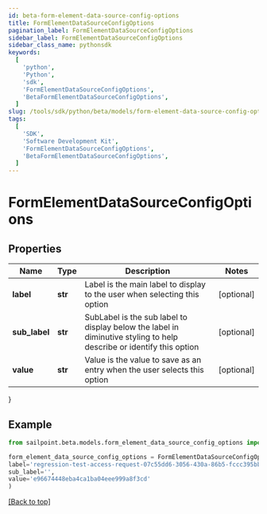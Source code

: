 ```yaml
---
id: beta-form-element-data-source-config-options
title: FormElementDataSourceConfigOptions
pagination_label: FormElementDataSourceConfigOptions
sidebar_label: FormElementDataSourceConfigOptions
sidebar_class_name: pythonsdk
keywords:
  [
    'python',
    'Python',
    'sdk',
    'FormElementDataSourceConfigOptions',
    'BetaFormElementDataSourceConfigOptions',
  ]
slug: /tools/sdk/python/beta/models/form-element-data-source-config-options
tags:
  [
    'SDK',
    'Software Development Kit',
    'FormElementDataSourceConfigOptions',
    'BetaFormElementDataSourceConfigOptions',
  ]
---
```


# FormElementDataSourceConfigOptions

## Properties

| Name | Type | Description | Notes |
| --- | --- | --- | --- |
| **label** | **str** | Label is the main label to display to the user when selecting this option | [optional] |
| **sub_label** | **str** | SubLabel is the sub label to display below the label in diminutive styling to help describe or identify this option | [optional] |
| **value** | **str** | Value is the value to save as an entry when the user selects this option | [optional] |

}

## Example

```python
from sailpoint.beta.models.form_element_data_source_config_options import FormElementDataSourceConfigOptions

form_element_data_source_config_options = FormElementDataSourceConfigOptions(
label='regression-test-access-request-07c55dd6-3056-430a-86b5-fccc395bb6c5',
sub_label='',
value='e96674448eba4ca1ba04eee999a8f3cd'
)

```

[[Back to top]](#)
